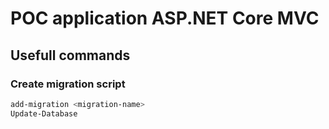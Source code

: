 ﻿# POC application ASP.NET Core MVC

## Usefull commands

### Create migration script
```bash
add-migration <migration-name>
Update-Database
```
